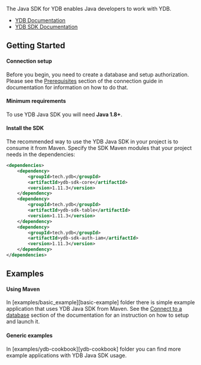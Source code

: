 
The Java SDK for YDB enables Java developers to work with YDB.

* [YDB Documentation][ydb-docs]
* [YDB SDK Documentation][sdk-docs]

## Getting Started

#### Connection setup ####

Before you begin, you need to create a database and setup authorization. Please see the [Prerequisites][prerequisites] section of the connection guide in documentation for information on how to do that.

#### Minimum requirements ####

To use YDB Java SDK you will need **Java 1.8+**. 

#### Install the SDK ####

The recommended way to use the YDB Java SDK in your project is to consume it from Maven. Specify the SDK Maven modules that your project needs in the
dependencies:

```xml
<dependencies>
    <dependency>
        <groupId>tech.ydb</groupId>
        <artifactId>ydb-sdk-core</artifactId>
        <version>1.11.3</version>
    </dependency>
    <dependency>
        <groupId>tech.ydb</groupId>
        <artifactId>ydb-sdk-table</artifactId>
        <version>1.11.3</version>
    </dependency>
    <dependency>
        <groupId>tech.ydb</groupId>
        <artifactId>ydb-sdk-auth-iam</artifactId>
        <version>1.11.3</version>
    </dependency>
</dependencies>
```

## Examples ##

#### Using Maven ####

In [examples/basic_example][basic-example] folder there is simple example application that uses YDB Java SDK from Maven.
See the [Connect to a database][connect-to-a-database] section of the documentation for an instruction on how to setup and launch it.

#### Generic examples ####

In [examples/ydb-cookbook][ydb-cookbook] folder you can find more example applications with YDB Java SDK usage.


[ydb-docs]: https://ydb.tech/en/docs
[sdk-docs]: https://ydb.tech/en/docsquickstart/yql-api/ydb-sdk
[prerequisites]: https://ydb.tech/en/docsoperations/connect_to_a_database#prerequisites
[connect-to-a-database]: https://ydb.tech/en/docsoperations/connect_to_a_database
[maven-project]: https://github.com/ydb-platform/ydb-java-examples/tree/master/simple_project
[generic-examples]: https://github.com/ydb-platform/ydb-java-examples/tree/master/ydb-cookbook
